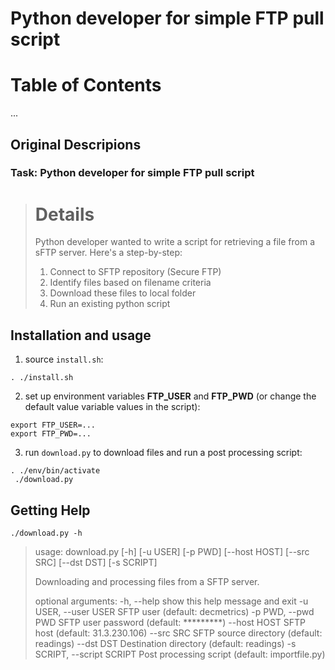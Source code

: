 # Python developer for simple FTP pull script

Table of Contents
=================

...


## Original Descripions

### Task: Python developer for simple FTP pull script

> Details
> =======
> 
> Python developer wanted to write a script for retrieving a file from a sFTP server.
> Here's a step-by-step:
> 
> 1.  Connect to SFTP repository (Secure FTP)
> 2.  Identify files based on filename criteria
> 3.  Download these files to local folder
> 4.  Run an existing python script

## Installation and usage

1. source `install.sh`:
```
. ./install.sh
```
2. set up environment variables **FTP_USER** and **FTP_PWD** (or change the default value variable values in the script):
```
export FTP_USER=...
export FTP_PWD=...
```
3. run `download.py` to download files and run a post processing script:
```
. ./env/bin/activate
 ./download.py
```

## Getting Help

```
./download.py -h
```

>    usage: download.py [-h] [-u USER] [-p PWD] [--host HOST] [--src SRC]
>                       [--dst DST] [-s SCRIPT]
>    
>    Downloading and processing files from a SFTP server.
>    
>    optional arguments:
>      -h, --help            show this help message and exit
>      -u USER, --user USER  SFTP user (default: decmetrics)
>      -p PWD, --pwd PWD     SFTP user password (default: *********)
>      --host HOST           SFTP host (default: 31.3.230.106)
>      --src SRC             SFTP source directory (default: readings)
>      --dst DST             Destination directory (default: readings)
>      -s SCRIPT, --script SCRIPT
>                            Post processing script (default: importfile.py)


